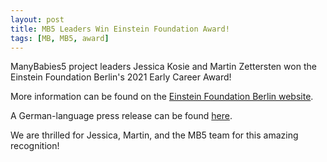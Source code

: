 ```yaml
---
layout: post
title: MB5 Leaders Win Einstein Foundation Award!
tags: [MB, MB5, award]
---
```


ManyBabies5 project leaders Jessica Kosie and Martin Zettersten won the Einstein Foundation Berlin's 2021 Early Career Award! 

More information can be found on the [Einstein Foundation Berlin website](https://www.einsteinfoundation.de/en/award/recipients/ManyBabies5/).

A German-language press release can be found [here](https://idw-online.de/de/news781501). 

We are thrilled for Jessica, Martin, and the MB5 team for this amazing recognition!

